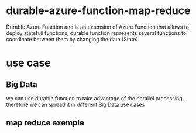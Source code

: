 # durable-azure-function-map-reduce
Durable Azure Function and is an extension of Azure Function that allows to deploy statefull functions, durable function represents several functions to coordinate between them by changing the data (State).
# use case
## Big Data
we can use durable function to take advantage of the parallel processing, therefore we can spread it in different Big Data use cases
## map reduce exemple